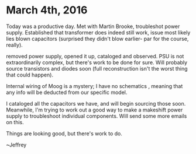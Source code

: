 # March 4th, 2016

Today was a productive day. Met with Martin Brooke, troubleshot power supply. 
Established that transformer does indeed still work, issue most likely lies 
blown capacitors (surprised they didn't blow earlier- par for the course, 
really). 

removed power supply, opened it up, cataloged and observed. PSU is not extraordinarily
complex, but there's work to be done for sure. Will probably source transistors 
and diodes soon (full reconstruction isn't the worst thing that could happen). 

Internal wiring of Moog is a mystery; I have no schematics , meaning that any 
info will be deducted from our specific model. 

I cataloged all the capacitors we have, and will begin sourcing those soon. 
Meanwhile, I'm trying to work out a good way to make a makeshift power supply
to troubleshoot individual components. Will send some more emails on this. 

Things are looking good, but there's work to do. 

~Jeffrey 
